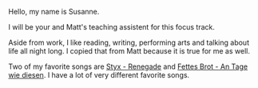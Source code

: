Hello, my name is Susanne.

I will be your and Matt's teaching assistent for this focus track.

Aside from work, I like reading, writing, performing arts and talking about life all night long. I copied that from Matt because it is true for me as well.

Two of my favorite songs are [Styx - Renegade](https://youtu.be/ZXhuso4OTG4) and [Fettes Brot - An Tage wie diesen](https://www.youtube.com/watch?v=fbChSuSQIo4). I have a lot of very different favorite songs.
